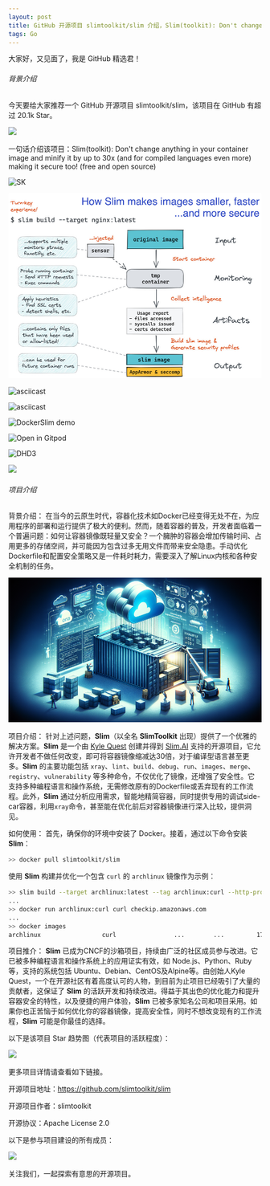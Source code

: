 ```yaml
---
layout: post
title: GitHub 开源项目 slimtoolkit/slim 介绍，Slim(toolkit): Don't change anything in your container image and minify it by up to 30x (and for compiled languages even more) making it secure too! (free and open source)
tags: Go
---
```


大家好，又见面了，我是 GitHub 精选君！

###### 背景介绍

今天要给大家推荐一个 GitHub 开源项目 slimtoolkit/slim，该项目在 GitHub 有超过 20.1k Star。

![](https://stats.deeptrain.net/repo/slimtoolkit/slim/?theme=light)

一句话介绍该项目：Slim(toolkit): Don't change anything in your container image and minify it by up to 30x (and for compiled languages even more) making it secure too! (free and open source)




![SK](https://raw.githubusercontent.com/slimtoolkit/slim/master/assets/images/dslim/logo.png)

![Slim How](https://raw.githubusercontent.com/slimtoolkit/slim/master/assets/images/docs/SlimHow.jpeg)

![asciicast](https://raw.githubusercontent.com/slimtoolkit/slim/master/assets/images/dslim/DockerSlimIntPromptDemo.gif)

![asciicast](https://asciinema.org/a/rHqW8cbr3vXe0WxorHsD36n7V.png)

![DockerSlim demo](http://img.youtube.com/vi/uKdHnfEbc-E/0.jpg)

![Open in Gitpod](https://gitpod.io/button/open-in-gitpod.svg)

![DHD3](https://raw.githubusercontent.com/slimtoolkit/slim/master/assets/images/dhd/docker_global_hackday3_red.png)

![](https://raw.githubusercontent.com/slimtoolkit/slim/master/assets/images/cncf/cncf.svg)


###### 项目介绍

背景介绍：
在当今的云原生时代，容器化技术如Docker已经变得无处不在，为应用程序的部署和运行提供了极大的便利。然而，随着容器的普及，开发者面临着一个普遍问题：如何让容器镜像既轻量又安全？一个臃肿的容器会增加传输时间、占用更多的存储空间，并可能因为包含过多无用文件而带来安全隐患。手动优化Dockerfile和配置安全策略又是一件耗时耗力，需要深入了解Linux内核和各种安全机制的任务。



![](https://raw.githubusercontent.com/ZhuPeng/pic/master/mac/compress_tmp-63a5715d0fea8fc08af4baee19b9a5cb.png)

项目介绍：
针对上述问题，**Slim**（以全名 **SlimToolkit** 出现）提供了一个优雅的解决方案。**Slim** 是一个由 [Kyle Quest](https://twitter.com/kcqon) 创建并得到 [Slim.AI](https://slim.ai) 支持的开源项目，它允许开发者不做任何改变，即可将容器镜像缩减达30倍，对于编译型语言甚至更多。**Slim** 的主要功能包括 `xray`、`lint`、`build`、`debug`、`run`、`images`、`merge`、`registry`、`vulnerability` 等多种命令，不仅优化了镜像，还增强了安全性。它支持多种编程语言和操作系统，无需修改原有的Dockerfile或丢弃现有的工作流程。此外，**Slim** 通过分析应用需求，智能地精简容器，同时提供专用的调试side-car容器，利用`xray`命令，甚至能在优化前后对容器镜像进行深入比较，提供洞见。

如何使用：
首先，确保你的环境中安装了 Docker。接着，通过以下命令安装 **Slim**：
```bash
>> docker pull slimtoolkit/slim
```
使用 **Slim** 构建并优化一个包含 `curl` 的 `archlinux` 镜像作为示例：
```bash
>> slim build --target archlinux:latest --tag archlinux:curl --http-probe=false --exec "curl checkip.amazonaws.com"
...
>> docker run archlinux:curl curl checkip.amazonaws.com
...
>> docker images
archlinux                 curl                ...        ...         17.4MB
```

项目推介：
**Slim** 已成为CNCF的沙箱项目，持续由广泛的社区成员参与改进。它已被多种编程语言和操作系统上的应用证实有效，如 Node.js、Python、Ruby 等，支持的系统包括 Ubuntu、Debian、CentOS及Alpine等。由创始人Kyle Quest，一个在开源社区有着高度认可的人物，到目前为止项目已经吸引了大量的贡献者，这保证了 **Slim** 的活跃开发和持续改进。得益于其出色的优化能力和提升容器安全的特性，以及便捷的用户体验，**Slim** 已被多家知名公司和项目采用。如果你也正苦恼于如何优化你的容器镜像，提高安全性，同时不想改变现有的工作流程，**Slim** 可能是你最佳的选择。

以下是该项目 Star 趋势图（代表项目的活跃程度）：

![](https://api.star-history.com/svg?repos=slimtoolkit/slim&type=Timeline)

更多项目详情请查看如下链接。

开源项目地址：https://github.com/slimtoolkit/slim 

开源项目作者：slimtoolkit

开源协议：Apache License 2.0

以下是参与项目建设的所有成员：

![](https://contrib.rocks/image?repo=slimtoolkit/slim)

关注我们，一起探索有意思的开源项目。

